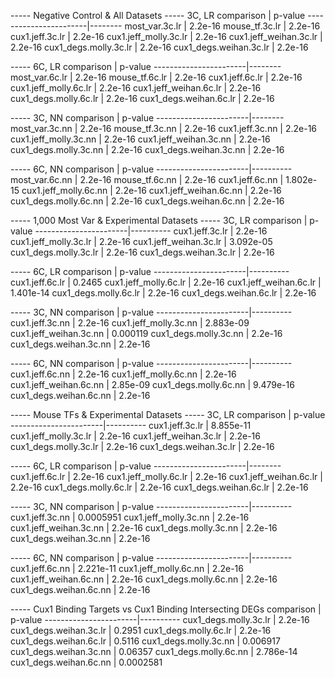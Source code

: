 ----- Negative Control & All Datasets
-----  3C, LR
comparison             | p-value
-----------------------|--------
most_var.3c.lr         | 2.2e-16
mouse_tf.3c.lr         | 2.2e-16
cux1.jeff.3c.lr        | 2.2e-16
cux1.jeff_molly.3c.lr  | 2.2e-16
cux1.jeff_weihan.3c.lr | 2.2e-16
cux1_degs.molly.3c.lr  | 2.2e-16
cux1_degs.weihan.3c.lr | 2.2e-16

-----  6C, LR
comparison             | p-value
-----------------------|--------
most_var.6c.lr         | 2.2e-16
mouse_tf.6c.lr         | 2.2e-16
cux1.jeff.6c.lr        | 2.2e-16
cux1.jeff_molly.6c.lr  | 2.2e-16
cux1.jeff_weihan.6c.lr | 2.2e-16
cux1_degs.molly.6c.lr  | 2.2e-16
cux1_degs.weihan.6c.lr | 2.2e-16

-----  3C, NN
comparison             | p-value
-----------------------|--------
most_var.3c.nn         | 2.2e-16
mouse_tf.3c.nn         | 2.2e-16
cux1.jeff.3c.nn        | 2.2e-16
cux1.jeff_molly.3c.nn  | 2.2e-16
cux1.jeff_weihan.3c.nn | 2.2e-16
cux1_degs.molly.3c.nn  | 2.2e-16
cux1_degs.weihan.3c.nn | 2.2e-16

-----  6C, NN
comparison             | p-value
-----------------------|----------
most_var.6c.nn         | 2.2e-16
mouse_tf.6c.nn         | 2.2e-16
cux1.jeff.6c.nn        | 1.802e-15
cux1.jeff_molly.6c.nn  | 2.2e-16
cux1.jeff_weihan.6c.nn | 2.2e-16
cux1_degs.molly.6c.nn  | 2.2e-16
cux1_degs.weihan.6c.nn | 2.2e-16



----- 1,000 Most Var & Experimental Datasets
-----  3C, LR
comparison             | p-value
-----------------------|----------
cux1.jeff.3c.lr        | 2.2e-16
cux1.jeff_molly.3c.lr  | 2.2e-16
cux1.jeff_weihan.3c.lr | 3.092e-05
cux1_degs.molly.3c.lr  | 2.2e-16
cux1_degs.weihan.3c.lr | 2.2e-16

-----  6C, LR
comparison             | p-value
-----------------------|----------
cux1.jeff.6c.lr        | 0.2465
cux1.jeff_molly.6c.lr  | 2.2e-16
cux1.jeff_weihan.6c.lr | 1.401e-14
cux1_degs.molly.6c.lr  | 2.2e-16
cux1_degs.weihan.6c.lr | 2.2e-16

-----  3C, NN
comparison             | p-value
-----------------------|----------
cux1.jeff.3c.nn        | 2.2e-16
cux1.jeff_molly.3c.nn  | 2.883e-09
cux1.jeff_weihan.3c.nn | 0.000119
cux1_degs.molly.3c.nn  | 2.2e-16
cux1_degs.weihan.3c.nn | 2.2e-16

-----  6C, NN
comparison             | p-value
-----------------------|----------
cux1.jeff.6c.nn        | 2.2e-16
cux1.jeff_molly.6c.nn  | 2.2e-16
cux1.jeff_weihan.6c.nn | 2.85e-09
cux1_degs.molly.6c.nn  | 9.479e-16
cux1_degs.weihan.6c.nn | 2.2e-16



----- Mouse TFs & Experimental Datasets
-----  3C, LR
comparison             | p-value
-----------------------|----------
cux1.jeff.3c.lr        | 8.855e-11
cux1.jeff_molly.3c.lr  | 2.2e-16
cux1.jeff_weihan.3c.lr | 2.2e-16
cux1_degs.molly.3c.lr  | 2.2e-16
cux1_degs.weihan.3c.lr | 2.2e-16

-----  6C, LR
comparison             | p-value
-----------------------|--------
cux1.jeff.6c.lr        | 2.2e-16
cux1.jeff_molly.6c.lr  | 2.2e-16
cux1.jeff_weihan.6c.lr | 2.2e-16
cux1_degs.molly.6c.lr  | 2.2e-16
cux1_degs.weihan.6c.lr | 2.2e-16

-----  3C, NN
comparison             | p-value
-----------------------|----------
cux1.jeff.3c.nn        | 0.0005951
cux1.jeff_molly.3c.nn  | 2.2e-16
cux1.jeff_weihan.3c.nn | 2.2e-16
cux1_degs.molly.3c.nn  | 2.2e-16
cux1_degs.weihan.3c.nn | 2.2e-16

-----  6C, NN
comparison             | p-value
-----------------------|----------
cux1.jeff.6c.nn        | 2.221e-11
cux1.jeff_molly.6c.nn  | 2.2e-16
cux1.jeff_weihan.6c.nn | 2.2e-16
cux1_degs.molly.6c.nn  | 2.2e-16
cux1_degs.weihan.6c.nn | 2.2e-16



----- Cux1 Binding Targets vs Cux1 Binding Intersecting DEGs
comparison             | p-value
-----------------------|----------
cux1_degs.molly.3c.lr  | 2.2e-16
cux1_degs.weihan.3c.lr | 0.2951
cux1_degs.molly.6c.lr  | 2.2e-16
cux1_degs.weihan.6c.lr | 0.5116
cux1_degs.molly.3c.nn  | 0.006917
cux1_degs.weihan.3c.nn | 0.06357
cux1_degs.molly.6c.nn  | 2.786e-14
cux1_degs.weihan.6c.nn | 0.0002581